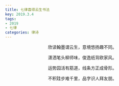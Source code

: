 ```yaml
---
title: 七律喜得云生书法
key: 2019.3.4
tags: 
- 2019
- 七律
categories: 律诗
---
```


<p align="center">欣读翰墨谓云生，意境悠扬趣不同。
</p>
<p align="center">潇洒笔头柳师味，俊逸纸背欧家风。
</p>
<p align="center">运势园活有筋道，线条方正成骨形。
</p>
<p align="center">不积跬步难千里，品字识人拜友朋。
</p>

